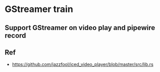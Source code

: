 # GStreamer train

## Support GStreamer on video play and pipewire record

## Ref

- https://github.com/jazzfool/iced_video_player/blob/master/src/lib.rs
